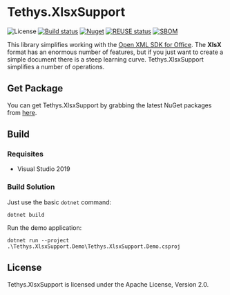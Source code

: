 <!-- 
SPDX-FileCopyrightText: (c) 2022-2024 T. Graf
SPDX-License-Identifier: Apache-2.0
-->

# Tethys.XlsxSupport

![License](https://img.shields.io/badge/license-Apache--2.0-blue.svg)
[![Build status](https://ci.appveyor.com/api/projects/status/6huida3wfgnklsrs?svg=true)](https://ci.appveyor.com/project/tngraf/tethys-xlsxsupport)
[![Nuget](https://img.shields.io/badge/nuget-1.0.0-brightgreen.svg)](https://www.nuget.org/packages/Tethys.XlsxSupport/1.0.0)
[![REUSE status](https://api.reuse.software/badge/git.fsfe.org/reuse/api)](https://api.reuse.software/info/git.fsfe.org/reuse/api)
[![SBOM](https://img.shields.io/badge/SBOM-CycloneDX-brightgreen)](https://github.com/tngraf/Tethys.XlsxSupport/blob/master/SBOM/sbom.cyclonedx.xml)

This library simplifies working with the [Open XML SDK for Office](https://docs.microsoft.com/en-us/office/open-xml/open-xml-sdk?redirectedfrom=MSDN).
The **XlsX** format has an enormous number of features, but if you just want to create a simple document
there is a steep learning curve. Tethys.XlsxSupport simplifies a number of operations.

## Get Package

You can get Tethys.XlsxSupport by grabbing the latest NuGet packages from [here](https://www.nuget.org/packages/Tethys.XlsxSupport/1.1.0).

## Build

### Requisites

* Visual Studio 2019

### Build Solution

Just use the basic `dotnet` command:

```shell
dotnet build
```

Run the demo application:

```shell
dotnet run --project .\Tethys.XlsxSupport.Demo\Tethys.XlsxSupport.Demo.csproj
```

## License

Tethys.XlsxSupport is licensed under the Apache License, Version 2.0.
